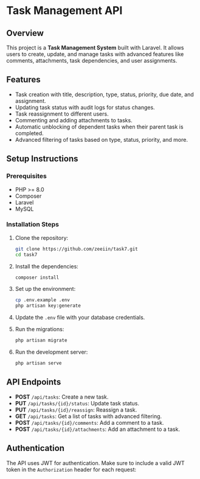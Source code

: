 # Task Management API

## Overview

This project is a **Task Management System** built with Laravel. It allows users to create, update, and manage tasks with advanced features like comments, attachments, task dependencies, and user assignments.

## Features

- Task creation with title, description, type, status, priority, due date, and assignment.
- Updating task status with audit logs for status changes.
- Task reassignment to different users.
- Commenting and adding attachments to tasks.
- Automatic unblocking of dependent tasks when their parent task is completed.
- Advanced filtering of tasks based on type, status, priority, and more.

## Setup Instructions

### Prerequisites

- PHP >= 8.0
- Composer
- Laravel
- MySQL 

### Installation Steps

1. Clone the repository:
    ```bash
    git clone https://github.com/zeeiin/task7.git
    cd task7
    ```

2. Install the dependencies:
    ```bash
    composer install
    ```

3. Set up the environment:
    ```bash
    cp .env.example .env
    php artisan key:generate
    ```

4. Update the `.env` file with your database credentials.

5. Run the migrations:
    ```bash
    php artisan migrate
    ```


6. Run the development server:
    ```bash
    php artisan serve
    ```

## API Endpoints

- **POST** `/api/tasks`: Create a new task.
- **PUT** `/api/tasks/{id}/status`: Update task status.
- **PUT** `/api/tasks/{id}/reassign`: Reassign a task.
- **GET** `/api/tasks`: Get a list of tasks with advanced filtering.
- **POST** `/api/tasks/{id}/comments`: Add a comment to a task.
- **POST** `/api/tasks/{id}/attachments`: Add an attachment to a task.

## Authentication

The API uses JWT for authentication. Make sure to include a valid JWT token in the `Authorization` header for each request:

